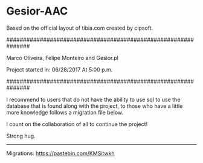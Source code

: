 # Gesior-AAC
Based on the official layout of tibia.com created by cipsoft.

###############################################################</p>
Marco Oliveira, Felipe Monteiro and Gesior.pl</p>
Project started in: 06/28/2017 At 5:00 p.m.</p>
###############################################################

I recommend to users that do not have the ability to use sql to use the database that is found along with the project, to those who have a little more knowledge follows a migration file below.

I count on the collaboration of all to continue the project!

Strong hug.

----------------------------------------------------------------

Migrations: https://pastebin.com/KMSitwkh
